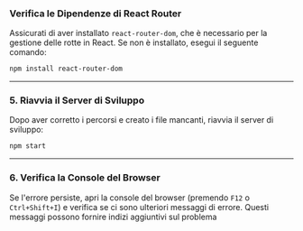 ### **Verifica le Dipendenze di React Router**

Assicurati di aver installato `react-router-dom`, che è necessario per la gestione delle rotte in React. Se non è installato, esegui il seguente comando:

```bash
npm install react-router-dom

```

---

### **5. Riavvia il Server di Sviluppo**

Dopo aver corretto i percorsi e creato i file mancanti, riavvia il server di sviluppo:

```bash
npm start

```

---

### **6. Verifica la Console del Browser**

Se l'errore persiste, apri la console del browser (premendo `F12` o `Ctrl+Shift+I`) e verifica se ci sono ulteriori messaggi di errore. Questi messaggi possono fornire indizi aggiuntivi sul problema